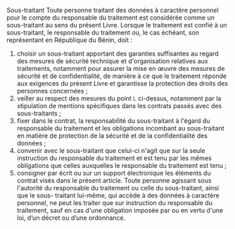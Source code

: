 Sous-traitant
Toute personne traitant des données à caractère personnel pour le compte du responsable du traitement est considérée comme un sous-traitant au sens du présent Livre.
Lorsque le traitement est confié à un sous-traitant, le responsable du traitement ou, le cas échéant, son représentant en République du Bénin, doit :
1. choisir un sous-traitant apportant des garanties suffisantes au regard des mesures de sécurité technique et d'organisation relatives aux traitements, notamment pour assurer la mise en œuvre des mesures de sécurité et de confidentialité, de manière à ce que le traitement réponde aux exigences du présent Livre et garantisse la protection des droits des personnes concernées ;
1. veiller au respect des mesures du point i. ci-dessus, notamment par la stipulation de mentions spécifiques dans les contrats passés avec des sous-traitants ;
1. fixer dans le contrat, la responsabilité du sous-traitant à l'égard du responsable du traitement et les obligations incombant au sous-traitant en matière de protection de la sécurité et de la confidentialité des données ;
1. convenir avec le sous-traitant que celui-ci n'agit que sur la seule instruction du responsable du traitement et est tenu par les mêmes obligations que celles auxquelles le responsable du traitement est tenu ;
1. consigner par écrit ou sur un support électronique les éléments du contrat visés dans le présent article.
Toute personne agissant sous l'autorité du responsable du traitement ou celle du sous-traitant, ainsi que le sous- traitant lui-même, qui accède à des données à caractère personnel, ne peut les traiter que sur instruction du responsable du traitement, sauf en cas d'une obligation imposée par ou en vertu d'une loi, d’un décret ou d’une ordonnance.